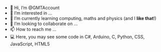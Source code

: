 - 👋 Hi, I’m @GMTAccount
- 👀 I’m interested in ...
- 🌱 I’m currently learning computing, maths and physics (and I <b>like that</b>!)
- 💞️ I’m looking to collaborate on ...
- 📫 How to reach me ...
- 💻 Here, you may see some code in C#, Arduino, C, Python, CSS, JavaScript, HTML5

<!---
GMTAccount/GMTAccount is a ✨ special ✨ repository because its `README.md` (this file) appears on your GitHub profile.
You can click the Preview link to take a look at your changes.
--->
